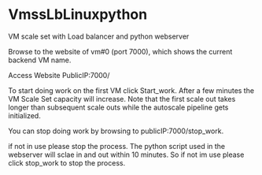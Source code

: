 # VmssLbLinuxpython
VM scale set with Load balancer and python webserver

Browse to the website of vm#0 (port 7000), which shows the current backend VM name.

Access Website PublicIP:7000/

To start doing work on the first VM click Start_work.
After a few minutes the VM Scale Set capacity will increase. Note that the first scale out takes longer than subsequent scale outs while the autoscale pipeline gets initialized. 

You can stop doing work by browsing to publicIP:7000/stop_work.

if not in use please stop the process. The python script used in the webserver will sclae in and out within 10 minutes. So if not im use please click stop_work to stop the process.
